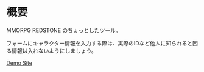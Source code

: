 # 概要
MMORPG REDSTONE のちょっとしたツール。

フォームにキャラクター情報を入力する際は、実際のIDなど他人に知られると困る情報は入れないようにしましょう。

[Demo Site](https://wieres.github.io/REDSTONE-Scheduler/)
